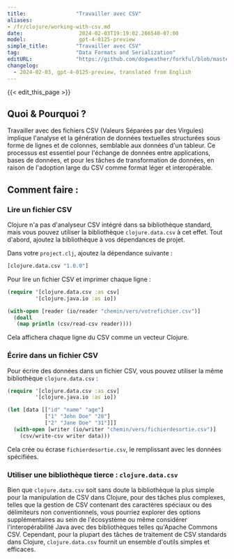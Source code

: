 ```yaml
---
title:                "Travailler avec CSV"
aliases:
- /fr/clojure/working-with-csv.md
date:                  2024-02-03T19:19:02.286540-07:00
model:                 gpt-4-0125-preview
simple_title:         "Travailler avec CSV"
tag:                  "Data Formats and Serialization"
editURL:              "https://github.com/dogweather/forkful/blob/master/content/fr/clojure/working-with-csv.md"
changelog:
  - 2024-02-03, gpt-4-0125-preview, translated from English
---
```


{{< edit_this_page >}}

## Quoi & Pourquoi ?

Travailler avec des fichiers CSV (Valeurs Séparées par des Virgules) implique l'analyse et la génération de données textuelles structurées sous forme de lignes et de colonnes, semblable aux données d'un tableur. Ce processus est essentiel pour l'échange de données entre applications, bases de données, et pour les tâches de transformation de données, en raison de l'adoption large du CSV comme format léger et interopérable.

## Comment faire :

### Lire un fichier CSV
Clojure n'a pas d'analyseur CSV intégré dans sa bibliothèque standard, mais vous pouvez utiliser la bibliothèque `clojure.data.csv` à cet effet. Tout d'abord, ajoutez la bibliothèque à vos dépendances de projet.

Dans votre `project.clj`, ajoutez la dépendance suivante :
```clojure
[clojure.data.csv "1.0.0"]
```
Pour lire un fichier CSV et imprimer chaque ligne :
```clojure
(require '[clojure.data.csv :as csv]
         '[clojure.java.io :as io])

(with-open [reader (io/reader "chemin/vers/votrefichier.csv")]
  (doall
   (map println (csv/read-csv reader))))
```
Cela affichera chaque ligne du CSV comme un vecteur Clojure.

### Écrire dans un fichier CSV
Pour écrire des données dans un fichier CSV, vous pouvez utiliser la même bibliothèque `clojure.data.csv` :
```clojure
(require '[clojure.data.csv :as csv]
         '[clojure.java.io :as io])

(let [data [["id" "name" "age"]
            ["1" "John Doe" "28"]
            ["2" "Jane Doe" "31"]]]
  (with-open [writer (io/writer "chemin/vers/fichierdesortie.csv")]
    (csv/write-csv writer data)))
```
Cela crée ou écrase `fichierdesortie.csv`, le remplissant avec les données spécifiées.

### Utiliser une bibliothèque tierce : `clojure.data.csv`

Bien que `clojure.data.csv` soit sans doute la bibliothèque la plus simple pour la manipulation de CSV dans Clojure, pour des tâches plus complexes, telles que la gestion de CSV contenant des caractères spéciaux ou des délimiteurs non conventionnels, vous pourriez explorer des options supplémentaires au sein de l'écosystème ou même considérer l'interopérabilité Java avec des bibliothèques telles qu'Apache Commons CSV. Cependant, pour la plupart des tâches de traitement de CSV standards dans Clojure, `clojure.data.csv` fournit un ensemble d'outils simples et efficaces.
